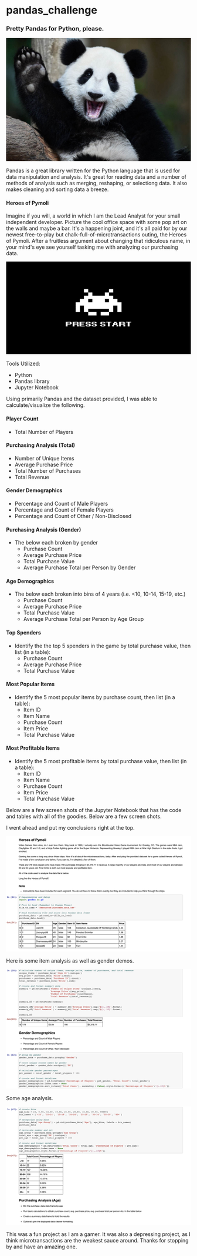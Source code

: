 # pandas_challenge
### Pretty Pandas for Python, please.

![panda](pandas.jpeg)

Pandas is a great library written for the Python language that is used for data manipulation and analysis. It's great for reading data and a number of methods of analysis such as merging, reshaping, or selectiong data. It also makes cleaning and sorting data a breeze.

#### Heroes of Pymoli

Imagine if you will, a world in which I am the Lead Analyst for your small independent developer. Picture the cool office space with some pop art on the walls and maybe a bar. It's a happening joint, and it's all paid for by our newest free-to-play but chalk-full-of-microtransactions outing, the Heroes of Pymoli. After a fruitless argument about changing that ridiculous name, in your mind's eye see yourself tasking me with analyzing our purchasing data.

![start](start.png)

Tools Utilized:
- Python
- Pandas library
- Jupyter Notebook

Using primarily Pandas and the dataset provided, I was able to calculate/visualize the following.

#### Player Count

* Total Number of Players

#### Purchasing Analysis (Total)

* Number of Unique Items
* Average Purchase Price
* Total Number of Purchases
* Total Revenue

#### Gender Demographics

* Percentage and Count of Male Players
* Percentage and Count of Female Players
* Percentage and Count of Other / Non-Disclosed

#### Purchasing Analysis (Gender)

* The below each broken by gender
  * Purchase Count
  * Average Purchase Price
  * Total Purchase Value
  * Average Purchase Total per Person by Gender

#### Age Demographics

* The below each broken into bins of 4 years (i.e. &lt;10, 10-14, 15-19, etc.)
  * Purchase Count
  * Average Purchase Price
  * Total Purchase Value
  * Average Purchase Total per Person by Age Group

#### Top Spenders

* Identify the the top 5 spenders in the game by total purchase value, then list (in a table):
  * Purchase Count
  * Average Purchase Price
  * Total Purchase Value

#### Most Popular Items

* Identify the 5 most popular items by purchase count, then list (in a table):
  * Item ID
  * Item Name
  * Purchase Count
  * Item Price
  * Total Purchase Value

#### Most Profitable Items

* Identify the 5 most profitable items by total purchase value, then list (in a table):
  * Item ID
  * Item Name
  * Purchase Count
  * Item Price
  * Total Purchase Value

Below are a few screen shots of the Jupyter Notebook that has the code and tables with all of the goodies. Below are a few screen shots.

I went ahead and put my conclusions right at the top.

![intro](intro.png)

Here is some item analysis as well as gender demos.

![items_gender](items_gender.png)

Some age analysis.

![age](age.png)

This was a fun project as I am a gamer. It was also a depressing project, as I think microtransactions are the weakest sauce around. Thanks for stopping by and have an amazing one.
